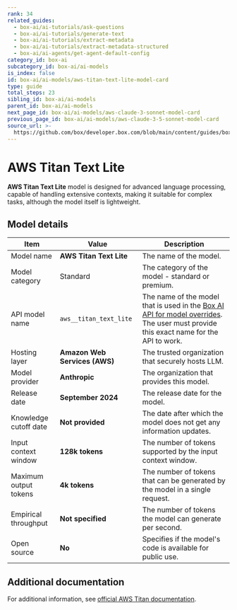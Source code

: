 ```yaml
---
rank: 34
related_guides:
  - box-ai/ai-tutorials/ask-questions
  - box-ai/ai-tutorials/generate-text
  - box-ai/ai-tutorials/extract-metadata
  - box-ai/ai-tutorials/extract-metadata-structured
  - box-ai/ai-agents/get-agent-default-config
category_id: box-ai
subcategory_id: box-ai/ai-models
is_index: false
id: box-ai/ai-models/aws-titan-text-lite-model-card
type: guide
total_steps: 23
sibling_id: box-ai/ai-models
parent_id: box-ai/ai-models
next_page_id: box-ai/ai-models/aws-claude-3-sonnet-model-card
previous_page_id: box-ai/ai-models/aws-claude-3-5-sonnet-model-card
source_url: >-
  https://github.com/box/developer.box.com/blob/main/content/guides/box-ai/ai-models/aws-titan-text-lite-model-card.md
---
```

# AWS Titan Text Lite

**AWS Titan Text Lite** model is designed for advanced language processing, capable of handling extensive contexts, making it suitable for complex tasks,
although the model itself is lightweight.

## Model details

| Item  | Value | Description |
|-----------|----------|----------|
|Model name|**AWS Titan Text Lite**| The name of the model. |
| Model category | Standard | The category of the model - standard or premium. |
|API model name|`aws__titan_text_lite`| The name of the model that is used in the [Box AI API for model overrides][overrides]. The user must provide this exact name for the API to work. |
|Hosting layer|  **Amazon Web Services (AWS)** | The trusted organization that securely hosts LLM. |
|Model provider|**Anthropic**| The organization that provides this model. |
|Release date| **September 2024** | The release date for the model.|
|Knowledge cutoff date| **Not provided**| The date after which the model does not get any information updates. |
|Input context window |**128k tokens**| The number of tokens supported by the input context window.|
|Maximum output tokens | **4k tokens** |The number of tokens that can be generated by the model in a single request.|
|Empirical throughput| **Not specified** | The number of tokens the model can generate per second.|
|Open source | **No** | Specifies if the model's code is available for public use.|

## Additional documentation

For additional information, see [official AWS Titan documentation][aws-titan].

[aws-titan]: https://aws.amazon.com/bedrock/titan/
[overrides]: g://box-ai/ai-agents/ai-agent-overrides